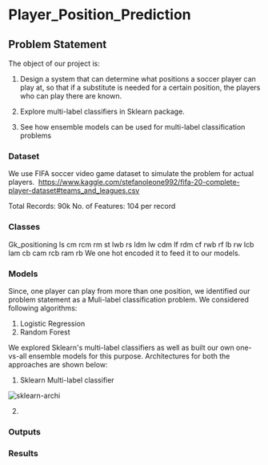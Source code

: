 # Player_Position_Prediction 
## Problem Statement

The object of our project is:
1. Design a system that can determine what positions a soccer player can play at, so that if a substitute is needed for a certain position, the players who can play there are known. 

2. Explore multi-label classifiers in Sklearn package.

3. See how ensemble models can be used for multi-label classification problems

### Dataset
We use FIFA soccer video game dataset to simulate the problem for actual players. 
​ https://www.kaggle.com/stefanoleone992/fifa-20-complete-player-dataset#teams_and_leagues.csv

Total Records: 90k
No. of Features: 104 per record

### Classes
Gk_positioning ls cm rcm rm st lwb rs ldm lw cdm lf rdm cf rwb rf lb rw lcb lam cb cam rcb ram rb
We one hot encoded it to feed it to our models.

### Models
Since, one player can play from more than one position, we identified our problem statement as a Muli-label classification problem. We considered following algorithms:
1. Logistic Regression 
2. Random Forest

We explored Sklearn's multi-label classifiers as well as built our own one-vs-all ensemble models for this purpose. Architectures for both the approaches are shown below:
1. Sklearn Multi-label classifier

![sklearn-archi](https://user-images.githubusercontent.com/58865447/98627319-cd69d200-22c8-11eb-9a19-da5848a08eb1.png)

2.

### Outputs


### Results


